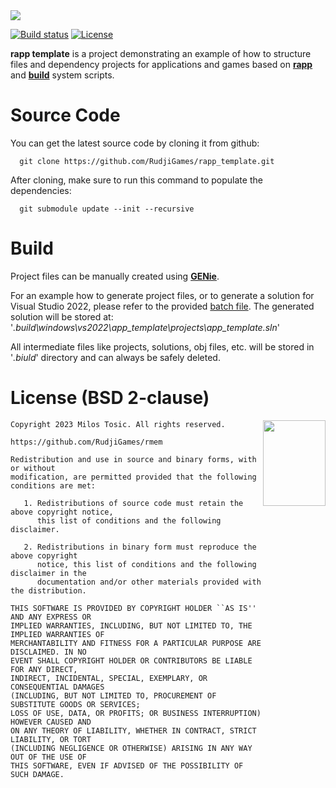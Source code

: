 <img src="https://rudji.com/images/lib/rapp_template.png"/>

[![Build status](https://ci.appveyor.com/api/projects/status/4eoaojge5re9s4hk?svg=true)](https://ci.appveyor.com/project/milostosic/rapp-template)
[![License](https://img.shields.io/badge/license-BSD--2%20clause-blue.svg)](https://github.com/RudjiGames/rmem/blob/master/LICENSE)

**rapp template** is a project demonstrating an example of how to structure files and dependency projects for applications and games based on [**rapp**](https://github.com/RudjiGames/rapp) and [**build**](https://github.com/RudjiGames/build) system scripts.

Source Code
======

You can get the latest source code by cloning it from github:

      git clone https://github.com/RudjiGames/rapp_template.git

After cloning, make sure to run this command to populate the dependencies:

      git submodule update --init --recursive

Build
======

Project files can be manually created using [**GENie**](https://github.com/bkaradzic/GENie).

For an example how to generate project files, or to generate a solution for Visual Studio 2022, please refer to the provided [batch file](https://github.com/RudjiGames/rapp_template/blob/master/scripts/win_generate_project.bat). The generated solution will be stored at: '*.build\windows\vs2022\app_template\projects\app_template.sln*'

All intermediate files like projects, solutions, obj files, etc. will be stored in '*.biuld*' directory and can always be safely deleted.

License (BSD 2-clause)
======

<a href="http://opensource.org/licenses/BSD-2-Clause" target="_blank">
<img align="right" src="https://opensource.org/wp-content/uploads/2022/10/osi-badge-dark.svg" width="100" height="137">
</a>

	Copyright 2023 Milos Tosic. All rights reserved.
	
	https://github.com/RudjiGames/rmem
	
	Redistribution and use in source and binary forms, with or without
	modification, are permitted provided that the following conditions are met:
	
	   1. Redistributions of source code must retain the above copyright notice,
	      this list of conditions and the following disclaimer.
	
	   2. Redistributions in binary form must reproduce the above copyright
	      notice, this list of conditions and the following disclaimer in the
	      documentation and/or other materials provided with the distribution.
	
	THIS SOFTWARE IS PROVIDED BY COPYRIGHT HOLDER ``AS IS'' AND ANY EXPRESS OR
	IMPLIED WARRANTIES, INCLUDING, BUT NOT LIMITED TO, THE IMPLIED WARRANTIES OF
	MERCHANTABILITY AND FITNESS FOR A PARTICULAR PURPOSE ARE DISCLAIMED. IN NO
	EVENT SHALL COPYRIGHT HOLDER OR CONTRIBUTORS BE LIABLE FOR ANY DIRECT,
	INDIRECT, INCIDENTAL, SPECIAL, EXEMPLARY, OR CONSEQUENTIAL DAMAGES
	(INCLUDING, BUT NOT LIMITED TO, PROCUREMENT OF SUBSTITUTE GOODS OR SERVICES;
	LOSS OF USE, DATA, OR PROFITS; OR BUSINESS INTERRUPTION) HOWEVER CAUSED AND
	ON ANY THEORY OF LIABILITY, WHETHER IN CONTRACT, STRICT LIABILITY, OR TORT
	(INCLUDING NEGLIGENCE OR OTHERWISE) ARISING IN ANY WAY OUT OF THE USE OF
	THIS SOFTWARE, EVEN IF ADVISED OF THE POSSIBILITY OF SUCH DAMAGE. 
